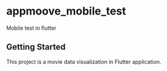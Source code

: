 # appmoove_mobile_test

Mobile test in flutter

## Getting Started

This project is a movie data visualization in Flutter application.
